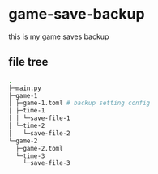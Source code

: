 # game-save-backup
this is my game saves backup

## file tree

```bash
.
├─main.py
├─game-1
│ ├─game-1.toml # backup setting config
│ ├─time-1
│ │ └─save-file-1
│ └─time-2
│   └─save-file-2
└─game-2
  ├─game-2.toml
  └─time-3
    └─save-file-3
```
